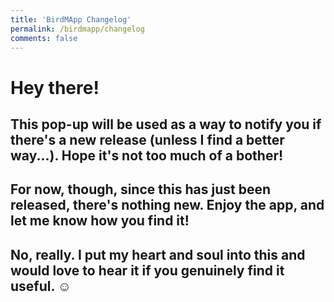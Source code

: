```yaml
---
title: 'BirdMApp Changelog'
permalink: /birdmapp/changelog
comments: false
---
```


# Hey there!

## This pop-up will be used as a way to notify you if there's a new release (unless I find a better way...). Hope it's not too much of a bother!
## For now, though, since this has just been released, there's nothing new. Enjoy the app, and let me know how you find it! 
## No, really. I put my heart and soul into this and would love to hear it if you genuinely find it useful. ☺️

<!-- 

# Changelog

## [Unreleased]

## [1.1.1] - 2023-03-05


### Added

- Arabic translation (#444).
  
### Fixed

- Various broken links, page versions, and indentations.

### Changed

- Upgraded

### Removed

- Unused file

-->
